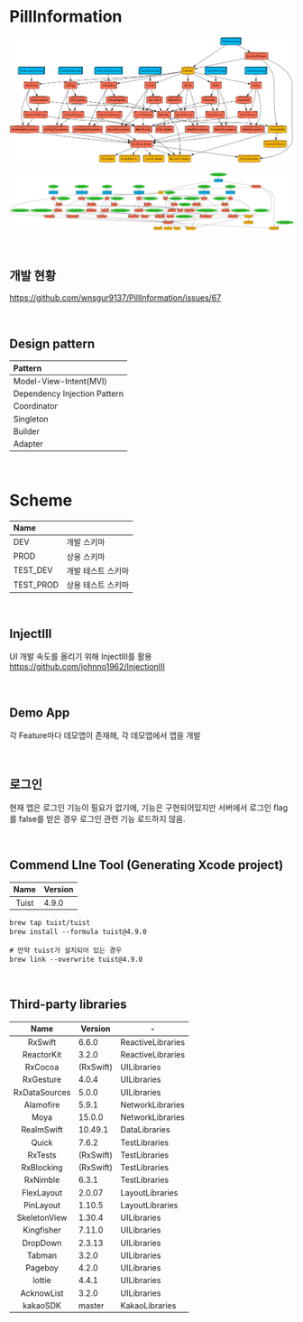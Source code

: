 # PillInformation

![graph](graph.png)

![graph_test](graph_test.png)

<br>

## 개발 현황

https://github.com/wnsgur9137/PillInformation/issues/67

<br>

## Design pattern

|Pattern|
|:--|
|Model-View-Intent(MVI)|
|Dependency Injection Pattern|
|Coordinator|
|Singleton|
|Builder|
|Adapter|

<br>

# Scheme

|Name||
|:--|--|
|DEV|개발 스키마|
|PROD|상용 스키마|
|TEST_DEV|개발 테스트 스키마|
|TEST_PROD|상용 테스트 스키마|

<br>

## InjectIII

UI 개발 속도를 올리기 위해 InjectIII를 활용
https://github.com/johnno1962/InjectionIII

<br>

## Demo App

각 Feature마다 데모앱이 존재해, 각 데모앱에서 앱을 개발

<br>

## 로그인

현재 앱은 로그인 기능이 필요가 없기에, 기능은 구현되어있지만 서버에서 로그인 flag를 false를 받은 경우 로그인 관련 기능 로드하지 않음.

<br>

## Commend LIne Tool (Generating Xcode project)

|Name|Version|
|:--:|--|
|Tuist|4.9.0|

```
brew tap tuist/tuist
brew install --formula tuist@4.9.0

# 만약 tuist가 설치되어 있는 경우
brew link --overwrite tuist@4.9.0
```

<br>

## Third-party libraries

|Name|Version|-|
|:--:|-------|---|
|RxSwift|6.6.0|ReactiveLibraries|
|ReactorKit|3.2.0|ReactiveLibraries|
|RxCocoa|(RxSwift)|UILibraries|
|RxGesture|4.0.4|UILibraries|
|RxDataSources|5.0.0|UILibraries|
|Alamofire|5.9.1|NetworkLibraries|
|Moya|15.0.0|NetworkLibraries|
|RealmSwift|10.49.1|DataLibraries|
|Quick|7.6.2|TestLibraries|
|RxTests|(RxSwift)|TestLibraries|
|RxBlocking|(RxSwift)|TestLibraries|
|RxNimble|6.3.1|TestLibraries|
|FlexLayout|2.0.07|LayoutLibraries|
|PinLayout|1.10.5|LayoutLibraries|
|SkeletonView|1.30.4|UILibraries|
|Kingfisher|7.11.0|UILibraries|
|DropDown|2.3.13|UILibraries|
|Tabman|3.2.0|UILibraries|
|Pageboy|4.2.0|UILibraries|
|lottie|4.4.1|UILibraries|
|AcknowList|3.2.0|UILibraries|
|kakaoSDK|master|KakaoLibraries|


